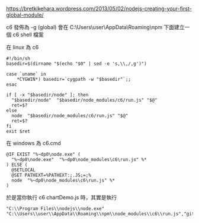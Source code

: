 

https://bretkikehara.wordpress.com/2013/05/02/nodejs-creating-your-first-global-module/


c6 發佈為 -g (global) 會在 C:\Users\user\AppData\Roaming\npm 下面建立一個 c6 shell 檔案

在 linux 為 c6

```
#!/bin/sh
basedir=$(dirname "$(echo "$0" | sed -e 's,\\,/,g')")

case `uname` in
    *CYGWIN*) basedir=`cygpath -w "$basedir"`;;
esac

if [ -x "$basedir/node" ]; then
  "$basedir/node"  "$basedir/node_modules/c6/run.js" "$@"
  ret=$?
else 
  node  "$basedir/node_modules/c6/run.js" "$@"
  ret=$?
fi
exit $ret
```

在 windows 為 c6.cmd

```
@IF EXIST "%~dp0\node.exe" (
  "%~dp0\node.exe"  "%~dp0\node_modules\c6\run.js" %*
) ELSE (
  @SETLOCAL
  @SET PATHEXT=%PATHEXT:;.JS;=;%
  node  "%~dp0\node_modules\c6\run.js" %*
)
```

於是當你執行 c6 chartDemo.js 時，其實是執行

```
"C:\\Program Files\\nodejs\\node.exe" "C:\\Users\\user\\AppData\\Roaming\\npm\\node_modules\\c6\\run.js","github/c6demo/chartDemo.js"
```

